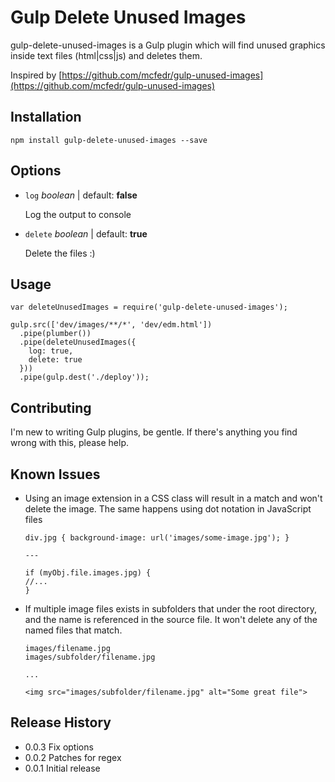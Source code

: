 # Gulp Delete Unused Images

gulp-delete-unused-images is a Gulp plugin which will find unused graphics inside text files (html|css|js) and deletes them.

Inspired by [https://github.com/mcfedr/gulp-unused-images](https://github.com/mcfedr/gulp-unused-images)

## Installation

    npm install gulp-delete-unused-images --save

## Options

* `log` *boolean* | default: **false**

    Log the output to console

* `delete` *boolean* | default: **true**

	Delete the files :)

## Usage

```
var deleteUnusedImages = require('gulp-delete-unused-images');

gulp.src(['dev/images/**/*', 'dev/edm.html'])
  .pipe(plumber())
  .pipe(deleteUnusedImages({
    log: true,
    delete: true
  }))
  .pipe(gulp.dest('./deploy'));
```

## Contributing

I'm new to writing Gulp plugins, be gentle. If there's anything you find wrong with this, please help.

## Known Issues

- Using an image extension in a CSS class will result in a match and won't delete the image. The same happens using dot notation in JavaScript files  

    ```
    div.jpg { background-image: url('images/some-image.jpg'); }

    ---

    if (myObj.file.images.jpg) {
    //...
    }
    ```

- If multiple image files exists in subfolders that under the root directory, and the name is referenced in the source file. It won't delete any of the named files that match.  

    ```
    images/filename.jpg
    images/subfolder/filename.jpg

    ...

    <img src="images/subfolder/filename.jpg" alt="Some great file">
    ```

## Release History

* 0.0.3 Fix options
* 0.0.2 Patches for regex
* 0.0.1 Initial release
